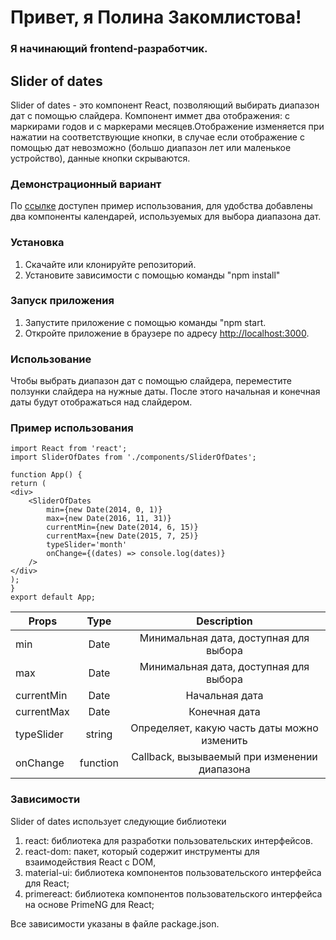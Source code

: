 # Привет, я Полина Закомлистова!

### Я начинающий frontend-разработчик.

## Slider of dates

Slider of dates - это компонент React, позволяющий выбирать диапазон дат с помощью слайдера. Компонент иммет два отображения: с маркирами годов и с маркерами месяцев.Отображение изменяется при нажатии на соответствующие кнопки, в случае если отображение с помощью дат невозможно (большо диапазон лет или маленькое устройство), данные кнопки скрываются.

### Демонстрационный вариант

По [ссылке](https://polina-zakomlistova.github.io/Slider-of-dates/) доступен пример использования, для удобства добавлены два компоненты календарей, используемых для выбора диапазона дат.

### Установка

1. Скачайте или клонируйте репозиторий.
2. Установите зависимости с помощью команды "npm install"

### Запуск приложения

1. Запустите приложение с помощью команды "npm start.
2. Откройте приложение в браузере по адресу [http://localhost:3000](http://localhost:3000).

### Использование

Чтобы выбрать диапазон дат с помощью слайдера, переместите ползунки слайдера на нужные даты. После этого начальная и конечная даты будут отображаться над слайдером.

### Пример использования

```
import React from 'react';
import SliderOfDates from './components/SliderOfDates';

function App() {
return (
<div>
    <SliderOfDates
        min={new Date(2014, 0, 1)}
        max={new Date(2016, 11, 31)}
        currentMin={new Date(2014, 6, 15)}
        currentMax={new Date(2015, 7, 25)}
        typeSlider='month'
        onChange={(dates) => console.log(dates)}
    />
</div>
);
}
export default App;
```

| Props      |   Type   |                 Description                  |
| ---------- | :------: | :------------------------------------------: |
| min        |   Date   |    Минимальная дата, доступная для выбора    |
| max        |   Date   |    Минимальная дата, доступная для выбора    |
| currentMin |   Date   |                Начальная дата                |
| currentMax |   Date   |                Конечная дата                 |
| typeSlider |  string  | Определяет, какую часть даты можно изменить  |
| onChange   | function | Callback, вызываемый при изменении диапазона |

### Зависимости

Slider of dates использует следующие библиотеки

1. react: библиотека для разработки пользовательских интерфейсов.
2. react-dom: пакет, который содержит инструменты для взаимодействия React с DOM,
3. material-ui: библиотека компонентов пользовательского интерфейса для React;
4. primereact: библиотека компонентов пользовательского интерфейса на основе PrimeNG для React;

Все зависимости указаны в файле package.json.
